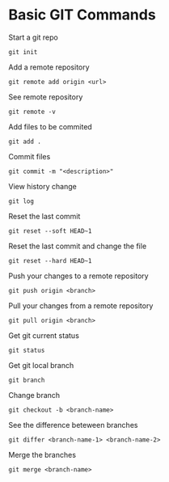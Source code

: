 # Basic GIT Commands

Start a git repo
```
git init
```
Add a remote repository
```
git remote add origin <url>
```
See remote repository
```
git remote -v
```
Add files to be commited
```
git add .
```
Commit files
```
git commit -m "<description>"
```
View history change
```
git log
```
Reset the last commit
```
git reset --soft HEAD~1
```
Reset the last commit and change the file
```
git reset --hard HEAD~1
```
Push your changes to a remote repository
```
git push origin <branch>
```
Pull your changes from a remote repository
```
git pull origin <branch>
```
Get git current status
```
git status
```
Get git local branch
```
git branch
```
Change branch
```
git checkout -b <branch-name>
```
See the difference beteween branches
```
git differ <branch-name-1> <branch-name-2>
```
Merge the branches
```
git merge <branch-name>
```

